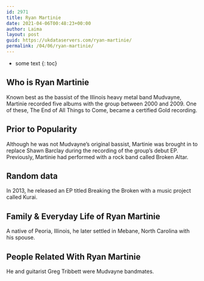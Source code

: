 ```yaml
---
id: 2971
title: Ryan Martinie
date: 2021-04-06T00:48:23+00:00
author: Laima
layout: post
guid: https://ukdataservers.com/ryan-martinie/
permalink: /04/06/ryan-martinie/
---
```


* some text
{: toc}


## Who is Ryan Martinie
                  
                  
                  
Known best as the bassist of the Illinois heavy metal band Mudvayne, Martinie recorded five albums with the group between 2000 and 2009. One of these, The End of All Things to Come, became a certified Gold recording.
                  
              
            
              
            
                
                
                
## Prior to Popularity
                  
                  
                  
Although he was not Mudvayne&#8217;s original bassist, Martinie was brought in to replace Shawn Barclay during the recording of the group&#8217;s debut EP. Previously, Martinie had performed with a rock band called Broken Altar.
                  
              
            
              
            
                
                
                
## Random data
                  
                  
                  
In 2013, he released an EP titled Breaking the Broken with a music project called Kurai.
                  
              
            
              
            
                
                
                
## Family & Everyday Life of Ryan Martinie
                  
                  
                  
A native of Peoria, Illinois, he later settled in Mebane, North Carolina with his spouse.
                  
              
            
              
            
                
                
                
## People Related With Ryan Martinie
                  
                  
                  
He and guitarist Greg Tribbett were Mudvayne bandmates.
                  
              
            
              
            
                
              
            
              
              
            
            
              
            
          
          
          